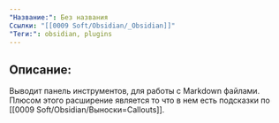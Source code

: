 ```yaml
---
"Название:": Без названия
Ссылки: "[[0009 Soft/Obsidian/_Obsidian]]"
"Теги:": obsidian, plugins
---
```

## Описание: 

Выводит панель инструментов, для работы с Markdown файлами. Плюсом этого расширение является то что в нем есть подсказки по [[0009 Soft/Obsidian/Выноски=Callouts]].


